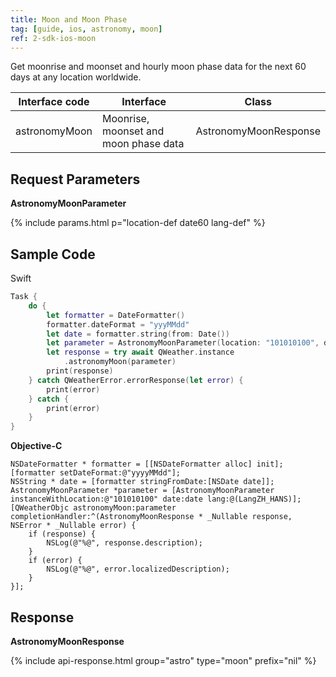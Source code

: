```yaml
---
title: Moon and Moon Phase
tag: [guide, ios, astronomy, moon]
ref: 2-sdk-ios-moon
---
```


Get moonrise and moonset and hourly moon phase data for the next 60 days at any location worldwide.

| Interface code              | Interface           | Class        |
| --------------------------- | -------------- | ------------- |
| astronomyMoon | Moonrise, moonset and moon phase data | AstronomyMoonResponse |

## Request Parameters

**AstronomyMoonParameter**

{% include params.html p="location-def date60 lang-def" %}

## Sample Code

Swift

```swift
Task {
    do {
        let formatter = DateFormatter()
        formatter.dateFormat = "yyyMMdd"
        let date = formatter.string(from: Date())
        let parameter = AstronomyMoonParameter(location: "101010100", date: date)
        let response = try await QWeather.instance
            .astronomyMoon(parameter)
        print(response)
    } catch QWeatherError.errorResponse(let error) {
        print(error)
    } catch {
        print(error)
    }
}
```

**Objective-C**

```objc
NSDateFormatter * formatter = [[NSDateFormatter alloc] init];
[formatter setDateFormat:@"yyyyMMdd"];
NSString * date = [formatter stringFromDate:[NSDate date]];
AstronomyMoonParameter *parameter = [AstronomyMoonParameter instanceWithLocation:@"101010100" date:date lang:@(LangZH_HANS)];
[QWeatherObjc astronomyMoon:parameter completionHandler:^(AstronomyMoonResponse * _Nullable response, NSError * _Nullable error) {
    if (response) {
        NSLog(@"%@", response.description);
    }
    if (error) {
        NSLog(@"%@", error.localizedDescription);
    }
}];
```

## Response

**AstronomyMoonResponse**

{% include api-response.html group="astro" type="moon" prefix="nil" %}
